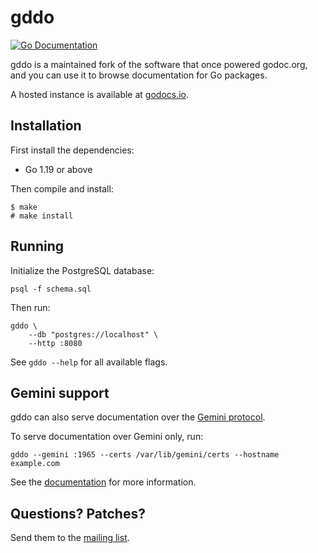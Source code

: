 # gddo

[![Go Documentation](https://godocs.io/git.sr.ht/~sircmpwn/gddo/cmd/gddo?status.svg)](https://godocs.io/git.sr.ht/~sircmpwn/gddo/cmd/gddo)

gddo is a maintained fork of the software that once powered godoc.org, and you
can use it to browse documentation for Go packages.

A hosted instance is available at [godocs.io](https://godocs.io).

## Installation

First install the dependencies:

- Go 1.19 or above

Then compile and install:

	$ make
	# make install

## Running

Initialize the PostgreSQL database:

	psql -f schema.sql

Then run:

	gddo \
		--db "postgres://localhost" \
		--http :8080

See `gddo --help` for all available flags.

## Gemini support

gddo can also serve documentation over the
[Gemini protocol](https://gemini.circumlunar.space).

To serve documentation over Gemini only, run:

	gddo --gemini :1965 --certs /var/lib/gemini/certs --hostname example.com

See the [documentation](https://godocs.io/git.sr.ht/~sircmpwn/gddo/cmd/gddo) for
more information.

## Questions? Patches?

Send them to the [mailing list](https://lists.sr.ht/~sircmpwn/godocs.io).

